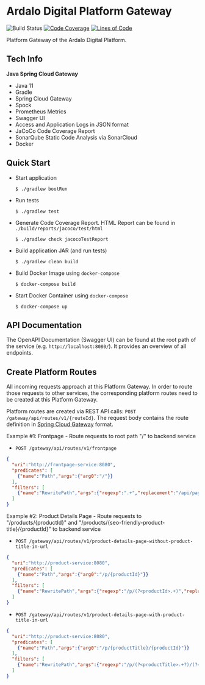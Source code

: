 # Ardalo Digital Platform Gateway
![Build Status](https://github.com/ardalo/platform-gateway/workflows/Build/badge.svg)
[![Code Coverage](https://sonarcloud.io/api/project_badges/measure?project=ardalo_platform-gateway&metric=coverage)](https://sonarcloud.io/dashboard?id=ardalo_platform-gateway)
[![Lines of Code](https://sonarcloud.io/api/project_badges/measure?project=ardalo_platform-gateway&metric=ncloc)](https://sonarcloud.io/dashboard?id=ardalo_platform-gateway)

Platform Gateway of the Ardalo Digital Platform.

## Tech Info
__Java Spring Cloud Gateway__
* Java 11
* Gradle
* Spring Cloud Gateway
* Spock
* Prometheus Metrics
* Swagger UI
* Access and Application Logs in JSON format
* JaCoCo Code Coverage Report
* SonarQube Static Code Analysis via SonarCloud
* Docker

## Quick Start
* Start application
    ```console
    $ ./gradlew bootRun
    ```
* Run tests
    ```console
    $ ./gradlew test
    ```
* Generate Code Coverage Report. HTML Report can be found in `./build/reports/jacoco/test/html`
    ```console
    $ ./gradlew check jacocoTestReport
    ```
* Build application JAR (and run tests)
    ```console
    $ ./gradlew clean build
    ```
* Build Docker Image using `docker-compose`
    ```console
    $ docker-compose build
    ```
* Start Docker Container using `docker-compose`
    ```console
    $ docker-compose up
    ```

## API Documentation
The OpenAPI Documentation (Swagger UI) can be found at the root path of the service (e.g. `http://localhost:8080/`).
It provides an overview of all endpoints.

## Create Platform Routes
All incoming requests approach at this Platform Gateway. In order to route those requests to other services, the
corresponding platform routes need to be created at this Platform Gateway.

Platform routes are created via REST API calls: `POST /gateway/api/routes/v1/{routeId}`. The request body contains the route
definition in [Spring Cloud Gateway](https://cloud.spring.io/spring-cloud-gateway/reference/html/#creating-and-deleting-a-particular-route)
format.

Example #1: Frontpage - Route requests to root path "/" to backend service
* `POST /gateway/api/routes/v1/frontpage`
```json
{
  "uri":"http://frontpage-service:8080",
  "predicates": [
    {"name":"Path","args":{"arg0":"/"}}
  ],
  "filters": [
    {"name":"RewritePath","args":{"regexp":".+","replacement":"/api/pages/frontpage"}}
  ]
}
```

Example #2: Product Details Page - Route requests to "/products/{productId}" and "/products/{seo-friendly-product-title}/{productId}" to backend service
* `POST /gateway/api/routes/v1/product-details-page-without-product-title-in-url`
```json
{
  "uri":"http://product-service:8080",
  "predicates": [
    {"name":"Path","args":{"arg0":"/p/{productId}"}}
  ],
  "filters": [
    {"name":"RewritePath","args":{"regexp":"/p/(?<productId>.+)","replacement":"/api/pages/product-details-page/${productId}"}}
  ]
}
```
* `POST /gateway/api/routes/v1/product-details-page-with-product-title-in-url`
```json
{
  "uri":"http://product-service:8080",
  "predicates": [
    {"name":"Path","args":{"arg0":"/p/{productTitle}/{productId}"}}
  ],
  "filters": [
    {"name":"RewritePath","args":{"regexp":"/p/(?<productTitle>.+?)/(?<productId>.+)","replacement":"/api/pages/product-details-page/${productId}"}}
  ]
}
```
